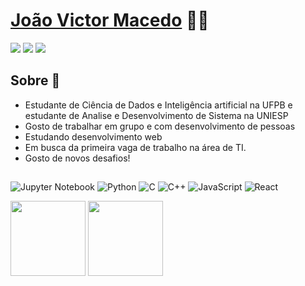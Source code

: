 # <a href="https://instagram.com/joaovictor_hm?utm_medium=copy_link">João Victor Macedo</a> 	:man_technologist:
<div> 
  <a href="https://instagram.com/joaovictor_hm" target="_blank"><img src="https://img.shields.io/badge/-Instagram-%23E4405F?style=for-the-badge&logo=instagram&logoColor=white" target="_blank"></a>
  <a href = "mailto:jvhm@academico.ufpb.br"><img src="https://img.shields.io/badge/-Gmail-%23333?style=for-the-badge&logo=gmail&logoColor=white" target="_blank"></a>
  <a href="https://www.linkedin.com/in/rafaella-ballerini-45875016a" target="_blank"><img src="https://img.shields.io/badge/-LinkedIn-%230077B5?style=for-the-badge&logo=linkedin&logoColor=white" target="_blank"></a> 
</div>

 ## Sobre :memo:
- Estudante de Ciência de Dados e Inteligência artificial na UFPB e estudante de Analise e Desenvolvimento de Sistema na UNIESP<br/>
- Gosto de trabalhar em grupo e com desenvolvimento de pessoas<br/>
- Estudando desenvolvimento web<br/>
- Em busca da primeira vaga de trabalho na área de TI.<br/>
- Gosto de novos desafios!<br/>
                                                             
##
![Jupyter Notebook](https://img.shields.io/badge/jupyter-%23FA0F00.svg?style=for-the-badge&logo=jupyter&logoColor=white)
![Python](https://img.shields.io/badge/Python-14354C?style=for-the-badge&logo=python&logoColor=white)
![C](https://img.shields.io/badge/c-%2300599C.svg?style=for-the-badge&logo=c&logoColor=white)
![C++](https://img.shields.io/badge/c++-%2300599C.svg?style=for-the-badge&logo=c%2B%2B&logoColor=white)
![JavaScript](https://img.shields.io/badge/javascript-%23323330.svg?style=for-the-badge&logo=javascript&logoColor=%23F7DF1E)
![React](https://img.shields.io/badge/React-20232A?style=for-the-badge&logo=react&logoColor=61DAFB)
<div style="display: inline-block">
  <img height="120em" src="https://github-readme-stats.vercel.app/api?username=joaovictorhm22&show_icons=true&theme=dracula&include_all_commits=true&count_private=true"/>
  <img height="120em" src="https://github-readme-stats.vercel.app/api/top-langs/?username=joaovictorhm&layout=compact&langs_count=7&theme=dracula"/>
</div>
